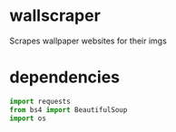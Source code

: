 # wallscraper
Scrapes wallpaper websites for their imgs

# dependencies
```python
import requests
from bs4 import BeautifulSoup 
import os
```
